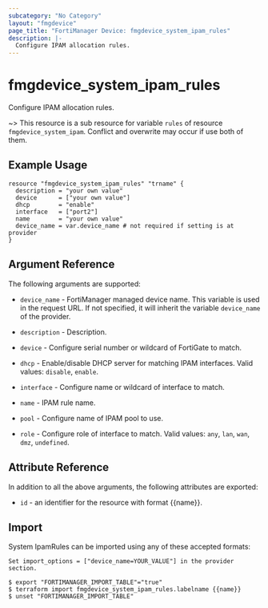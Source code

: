 ```yaml
---
subcategory: "No Category"
layout: "fmgdevice"
page_title: "FortiManager Device: fmgdevice_system_ipam_rules"
description: |-
  Configure IPAM allocation rules.
---
```


# fmgdevice_system_ipam_rules
Configure IPAM allocation rules.

~> This resource is a sub resource for variable `rules` of resource `fmgdevice_system_ipam`. Conflict and overwrite may occur if use both of them.



## Example Usage

```hcl
resource "fmgdevice_system_ipam_rules" "trname" {
  description = "your own value"
  device      = ["your own value"]
  dhcp        = "enable"
  interface   = ["port2"]
  name        = "your own value"
  device_name = var.device_name # not required if setting is at provider
}
```

## Argument Reference


The following arguments are supported:

* `device_name` - FortiManager managed device name. This variable is used in the request URL. If not specified, it will inherit the variable `device_name` of the provider.

* `description` - Description.
* `device` - Configure serial number or wildcard of FortiGate to match.
* `dhcp` - Enable/disable DHCP server for matching IPAM interfaces. Valid values: `disable`, `enable`.

* `interface` - Configure name or wildcard of interface to match.
* `name` - IPAM rule name.
* `pool` - Configure name of IPAM pool to use.
* `role` - Configure role of interface to match. Valid values: `any`, `lan`, `wan`, `dmz`, `undefined`.



## Attribute Reference

In addition to all the above arguments, the following attributes are exported:
* `id` - an identifier for the resource with format {{name}}.

## Import

System IpamRules can be imported using any of these accepted formats:
```
Set import_options = ["device_name=YOUR_VALUE"] in the provider section.

$ export "FORTIMANAGER_IMPORT_TABLE"="true"
$ terraform import fmgdevice_system_ipam_rules.labelname {{name}}
$ unset "FORTIMANAGER_IMPORT_TABLE"
```

